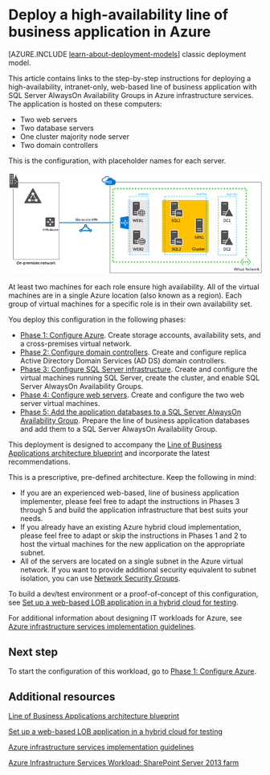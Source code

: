 <properties 
    pageTitle="Deploy a line of business application | Microsoft Azure" 
    description="Deploy a web-based, highly-available, line of business application with SQL Server AlwaysOn Availability Groups in Azure in five phases." 
    documentationCenter=""
    services="virtual-machines" 
    authors="JoeDavies-MSFT" 
    manager="timlt" 
    editor=""
    tags="azure-resource-manager"/>

<tags 
    ms.service="virtual-machines" 
    ms.workload="infrastructure-services" 
    ms.tgt_pltfrm="Windows" 
    ms.devlang="na" 
    ms.topic="article" 
    ms.date="11/09/2015" 
    ms.author="josephd"/>

# Deploy a high-availability line of business application in Azure

[AZURE.INCLUDE [learn-about-deployment-models](../../includes/learn-about-deployment-models-rm-include.md)] classic deployment model.

This article contains links to the step-by-step instructions for deploying a high-availability, intranet-only, web-based line of business application with SQL Server AlwaysOn Availability Groups in Azure infrastructure services. The application is hosted on these computers:

- Two web servers
- Two database servers
- One cluster majority node server
- Two domain controllers

This is the configuration, with placeholder names for each server.

![](./media/virtual-machines-workload-high-availability-LOB-application-overview/workload-lobapp-phase4.png) 
 
At least two machines for each role ensure high availability. All of the virtual machines are in a single Azure location (also known as a region). Each group of virtual machines for a specific role is in their own availability set. 

You deploy this configuration in the following phases:

- [Phase 1: Configure Azure](virtual-machines-workload-high-availability-LOB-application-phase1.md). Create storage accounts, availability sets, and a cross-premises virtual network.
- [Phase 2: Configure domain controllers](virtual-machines-workload-high-availability-LOB-application-phase2.md). Create and configure replica Active Directory Domain Services (AD DS) domain controllers.
- [Phase 3: Configure SQL Server infrastructure](virtual-machines-workload-high-availability-LOB-application-phase3.md). Create and configure the virtual machines running SQL Server, create the cluster, and enable SQL Server AlwaysOn Availability Groups.
- [Phase 4: Configure web servers](virtual-machines-workload-high-availability-LOB-application-phase4.md). Create and configure the two web server virtual machines.
- [Phase 5: Add the application databases to a SQL Server AlwaysOn Availability Group](virtual-machines-workload-high-availability-LOB-application-phase5.md). Prepare the line of business application databases and add them to a SQL Server AlwaysOn Availability Group.

This deployment is designed to accompany the [Line of Business Applications architecture blueprint](http://msdn.microsoft.com/dn630664) and incorporate the latest recommendations.

This is a prescriptive, pre-defined architecture. Keep the following in mind:

- If you are an experienced web-based, line of business application implementer, please feel free to adapt the instructions in Phases 3 through 5 and build the application infrastructure that best suits your needs. 
- If you already have an existing Azure hybrid cloud implementation, please feel free to adapt or skip the instructions in Phases 1 and 2 to host the virtual machines for the new application on the appropriate subnet.
- All of the servers are located on a single subnet in the Azure virtual network. If you want to provide additional security equivalent to subnet isolation, you can use [Network Security Groups](../virtual-networks/virtual-networks-nsg.md).

To build a dev/test environment or a proof-of-concept of this configuration, see [Set up a web-based LOB application in a hybrid cloud for testing](../virtual-network/virtual-networks-setup-lobapp-hybrid-cloud-testing.md).

For additional information about designing IT workloads for Azure, see [Azure infrastructure services implementation guidelines](virtual-machines-infrastructure-services-implementation-guidelines.md).

## Next step

To start the configuration of this workload, go to [Phase 1: Configure Azure](virtual-machines-workload-high-availability-LOB-application-phase1.md).

## Additional resources

[Line of Business Applications architecture blueprint](http://msdn.microsoft.com/dn630664)

[Set up a web-based LOB application in a hybrid cloud for testing](../virtual-network/virtual-networks-setup-lobapp-hybrid-cloud-testing.md)

[Azure infrastructure services implementation guidelines](virtual-machines-infrastructure-services-implementation-guidelines.md)

[Azure Infrastructure Services Workload: SharePoint Server 2013 farm](virtual-machines-workload-intranet-sharepoint-farm.md)

